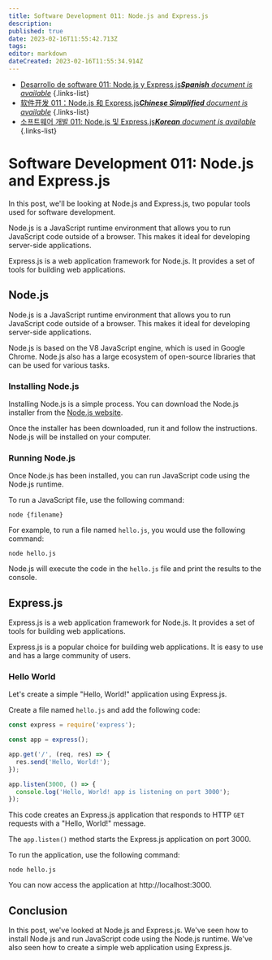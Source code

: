 ```yaml
---
title: Software Development 011: Node.js and Express.js
description: 
published: true
date: 2023-02-16T11:55:42.713Z
tags: 
editor: markdown
dateCreated: 2023-02-16T11:55:34.914Z
---
```


- [Desarrollo de software 011: Node.js y Express.js***Spanish** document is available*](/es/Knowledge-base/Software-Development/Learning/software-development-011-node-js-and-express-js)
{.links-list}
- [软件开发 011：Node.js 和 Express.js***Chinese Simplified** document is available*](/zh/Knowledge-base/Software-Development/Learning/software-development-011-node-js-and-express-js)
{.links-list}
- [소프트웨어 개발 011: Node.js 및 Express.js***Korean** document is available*](/ko/Knowledge-base/Software-Development/Learning/software-development-011-node-js-and-express-js)
{.links-list}


# Software Development 011: Node.js and Express.js

In this post, we'll be looking at Node.js and Express.js, two popular tools used for software development.

Node.js is a JavaScript runtime environment that allows you to run JavaScript code outside of a browser. This makes it ideal for developing server-side applications.

Express.js is a web application framework for Node.js. It provides a set of tools for building web applications.

## Node.js

Node.js is a JavaScript runtime environment that allows you to run JavaScript code outside of a browser. This makes it ideal for developing server-side applications.

Node.js is based on the V8 JavaScript engine, which is used in Google Chrome. Node.js also has a large ecosystem of open-source libraries that can be used for various tasks.

### Installing Node.js

Installing Node.js is a simple process. You can download the Node.js installer from the [Node.js website](https://nodejs.org/en/).

Once the installer has been downloaded, run it and follow the instructions. Node.js will be installed on your computer.

### Running Node.js

Once Node.js has been installed, you can run JavaScript code using the Node.js runtime.

To run a JavaScript file, use the following command:

```
node {filename}
```

For example, to run a file named `hello.js`, you would use the following command:

```
node hello.js
```

Node.js will execute the code in the `hello.js` file and print the results to the console.

## Express.js

Express.js is a web application framework for Node.js. It provides a set of tools for building web applications.

Express.js is a popular choice for building web applications. It is easy to use and has a large community of users.

### Hello World

Let's create a simple "Hello, World!" application using Express.js.

Create a file named `hello.js` and add the following code:

```javascript
const express = require('express');

const app = express();

app.get('/', (req, res) => {
  res.send('Hello, World!');
});

app.listen(3000, () => {
  console.log('Hello, World! app is listening on port 3000');
});
```

This code creates an Express.js application that responds to HTTP `GET` requests with a "Hello, World!" message.

The `app.listen()` method starts the Express.js application on port 3000.

To run the application, use the following command:

```
node hello.js
```

You can now access the application at http://localhost:3000.

## Conclusion

In this post, we've looked at Node.js and Express.js. We've seen how to install Node.js and run JavaScript code using the Node.js runtime. We've also seen how to create a simple web application using Express.js.